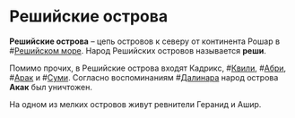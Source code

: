 # Решийские острова

**Решийские острова** – цепь островов к северу от континента Рошар в #[Решийском море](locations/reshi-sea). Народ Решийских островов называется **реши**.

Помимо прочих, в Решийские острова входят Кадрикс, #[Квили](locations/quili), #[Абри](locations/abri), #[Арак](locations/arak) и #[Суми](locations/sumi). Согласно воспоминаниям #[Далинара](characters/dalinar) народ острова **Акак** был уничтожен.

На одном из мелких островов живут ревнители Геранид и Ашир.
